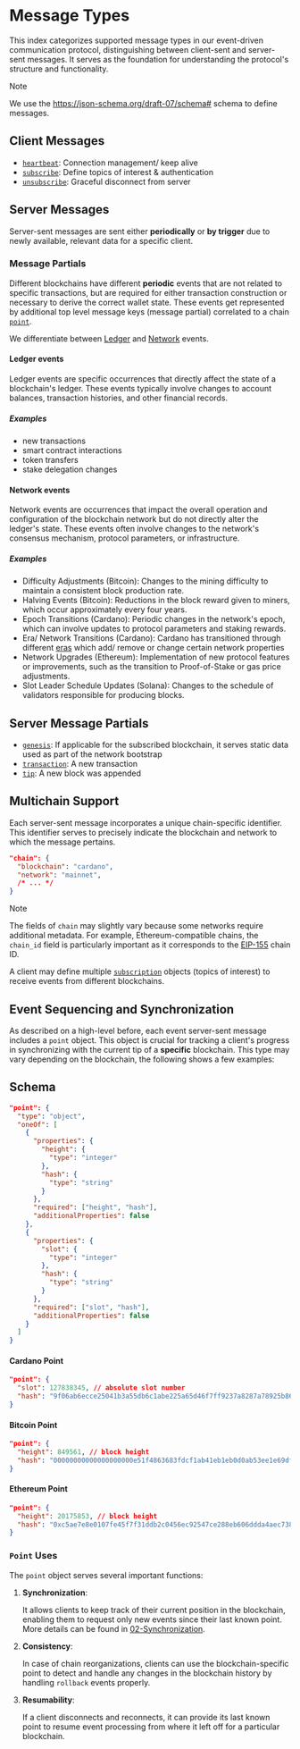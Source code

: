# Message Types

This index categorizes supported message types in our event-driven communication protocol, distinguishing between client-sent and server-sent messages. It serves as the foundation for understanding the protocol's structure and functionality.

> [!NOTE]
> We use the <https://json-schema.org/draft-07/schema#> schema to define messages.

## Client Messages

- [`heartbeat`](./client/heartbeat.md): Connection management/ keep alive
- [`subscribe`](./client/subscribe.md): Define topics of interest & authentication
- [`unsubscribe`](./client/unsubscribe.md): Graceful disconnect from server

## Server Messages

Server-sent messages are sent either **periodically** or **by trigger** due to newly available, relevant data for a specific client.

### Message Partials

Different blockchains have different **periodic** events that are not related to specific transactions, but are required for either transaction construction or necessary to derive the correct wallet state. These events get represented by additional top level message keys (message partial) correlated to a chain [`point`](#event-sequencing-and-synchronization).

We differentiate between [Ledger](#ledger-events) and [Network](#network-events) events.

#### Ledger events

Ledger events are specific occurrences that directly affect the state of a blockchain's ledger. These events typically involve changes to account balances, transaction histories, and other financial records.

##### Examples

- new transactions
- smart contract interactions
- token transfers
- stake delegation changes

#### Network events

Network events are occurrences that impact the overall operation and configuration of the blockchain network but do not directly alter the ledger's state. These events often involve changes to the network's consensus mechanism, protocol parameters, or infrastructure.

##### Examples

- Difficulty Adjustments (Bitcoin): Changes to the mining difficulty to maintain a consistent block production rate.
- Halving Events (Bitcoin): Reductions in the block reward given to miners, which occur approximately every four years.
- Epoch Transitions (Cardano): Periodic changes in the network's epoch, which can involve updates to protocol parameters and staking rewards.
- Era/ Network Transitions (Cardano): Cardano has transitioned through different [eras](https://roadmap.cardano.org/en/) which add/ remove or change certain network properties
- Network Upgrades (Ethereum): Implementation of new protocol features or improvements, such as the transition to Proof-of-Stake or gas price adjustments.
- Slot Leader Schedule Updates (Solana): Changes to the schedule of validators responsible for producing blocks.

## Server Message Partials

- [`genesis`](./server/genesis.md): If applicable for the subscribed blockchain, it serves static data used as part of the network bootstrap
- [`transaction`](./server/transaction.md): A new transaction
- [`tip`](./server/tip.md): A new block was appended



## Multichain Support

Each server-sent message incorporates a unique chain-specific identifier. This identifier serves to precisely indicate the blockchain and network to which the message pertains.

```json
"chain": {
  "blockchain": "cardano",
  "network": "mainnet",
  /* ... */
}
```

> [!NOTE]
> The fields of `chain` may slightly vary because some networks require additional metadata.
> For example, Ethereum-compatible chains, the `chain_id` field is particularly important as it corresponds to the [EIP-155](https://github.com/ethereum/EIPs/blob/master/EIPS/eip-155.md) chain ID.<br />

A client may define multiple [`subscription`](./messages/client/subscribe.md) objects (topics of interest) to receive events from different blockchains.

## Event Sequencing and Synchronization

As described on a high-level before, each event server-sent message includes a `point` object. This object is crucial for tracking a client's progress in synchronizing with the current tip of a **specific** blockchain.
This type may vary depending on the blockchain, the following shows a few examples:

## Schema

```json
"point": {
  "type": "object",
  "oneOf": [
    {
      "properties": {
        "height": {
          "type": "integer"
        },
        "hash": {
          "type": "string"
        }
      },
      "required": ["height", "hash"],
      "additionalProperties": false
    },
    {
      "properties": {
        "slot": {
          "type": "integer"
        },
        "hash": {
          "type": "string"
        }
      },
      "required": ["slot", "hash"],
      "additionalProperties": false
    }
  ]
}
```

#### Cardano Point

```json
"point": {
  "slot": 127838345, // absolute slot number
  "hash": "9f06ab6ecce25041b3a55db6c1abe225a65d46f7ff9237a8287a78925b86d10e" // block hash
}
```

#### Bitcoin Point

```json
"point": {
  "height": 849561, // block height
  "hash": "00000000000000000000e51f4863683fdcf1ab41eb1eb0d0ab53ee1e69df11bb" // block hash
}
```

#### Ethereum Point

```json
"point": {
  "height": 20175853, // block height
  "hash": "0xc5ae7e8e0107fe45f7f31ddb2c0456ec92547ce288eb606ddda4aec738e3c8ec" // block hash
}
```

### `Point` Uses

The `point` object serves several important functions:

1. **Synchronization**:

   It allows clients to keep track of their current position in the blockchain, enabling them to request only new events since their last known point. More details can be found in [02-Synchronization](../02-Synchronization.md).

2. **Consistency**:

   In case of chain reorganizations, clients can use the blockchain-specific point to detect and handle any changes in the blockchain history by handling `rollback` events properly.

3. **Resumability**:

   If a client disconnects and reconnects, it can provide its last known point to resume event processing from where it left off for a particular blockchain.
